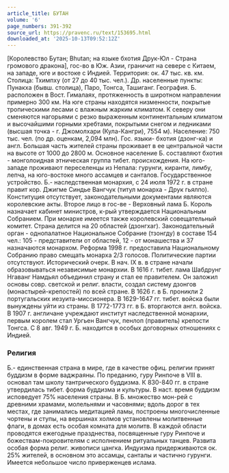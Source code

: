 ```yaml
---
article_title: БУТАН
volume: '6'
page_numbers: 391-392
source_url: https://pravenc.ru/text/153695.html
downloaded_at: '2025-10-13T09:52:12Z'
---
```


[Королевство Бутан; Bhutan; на языке бхотия Друк-Юл - Страна громового дракона], гос-во в Юж. Азии, граничит на севере с Китаем, на западе, юге и востоке с Индией. Территория: ок. 47 тыс. кв. км. Столица: Тхимпху (от 27 до 40 тыс. чел.). Др. населенные пункты: Пунакха (бывш. столица), Паро, Тонгса, Ташиганг. География. Б. расположен в Вост. Гималаях, протяженность в широтном направлении примерно 300 км. На юге страны находятся низменности, покрытые тропическими лесами с влажным жарким климатом. К северу они сменяются нагорьями с резко выраженным континентальным климатом и высочайшими горными хребтами, покрытыми снегом и ледниками (высшая точка - г. Джомолхари (Кула-Кангри), 7554 м). Население: 750 тыс. чел. (по др. оценкам, 2,094 млн). Гос. языки- бхотия (дзонг-ка) и англ. Большая часть жителей страны проживает в ее центральной части на высоте от 1000 до 2800 м. Основное население Б. составляют бхотия - монголоидная этническая группа тибет. происхождения. На юго-западе проживают переселенцы из Непала: гурунги, киранти, лимбу, лепча, на юго-востоке много ассамцев и санталов. Государственное устройство. Б.- наследственная монархия, с 24 июля 1972 г. в стране правит кор. Джигме Синдье Вангчук (титул монарха - Друк гьялпо). Конституция отсутствует, законодательными документами являются королевские акты. Второе лицо в гос-ве - Верховный лама Б. Король назначает кабинет министров, к-рый утверждается Национальным Собранием. При монархе имеется также королевский совещательный комитет. Страна делится на 20 областей (дзонгхаг). Законодательный орган - однопалатное Национальное Собрание (тзонгду) в составе 154 чел.: 105 - представители от областей, 12 - от монашества и 37 назначаются монархом. Реформа 1998 г. предоставила Национальному Собранию право смещать монарха 2/3 голосов. Политические партии отсутствуют. Исторический очерк. В нач. IX в. в стране начали образовываться независимые монархии. В 1616 г. тибет. лама Шабдрунг Нгаванг Намдьял объединил страну и стал ее правителем. Он заложил основы совр. светской и религ. власти, создал систему дзонгов (монастырей-крепостей) по всей стране. В 1626 г. в Б. проникли 2 португальских иезуита-миссионера. В 1629-1647 гг. тибет. войска были вынуждены уйти из страны. В 1772-1773 гг. в Б. вторгаются англ. войска. В 1907 г. англичане учреждают институт наследственной монархии, первым королем стал Ургьен Вангчук, пенлоп (правитель) крепости Тонгса. С 8 авг. 1949 г. Б. находится в особых договорных отношениях с Индией.

### Религия

Б.- единственная страна в мире, где в качестве офиц. религии принят буддизм в форме ваджраяны. По преданию, гуру Ринпоче в VIII в. основал там школу тантрического буддизма. К 830-840 гг. в стране утвердилась тибет. форма буддизма и культуры. В наст. время буддизм исповедует 75% населения страны. В Б. множество мон-рей с древними храмами, молельнями и часовнями; вдоль дорог в тех местах, где занимались медитацией ламы, построены многочисленные чортены и ступы, на вершинах холмов установлены молитвенные флаги, в домах есть особая комната для молитв. В каждой области проводятся ежегодные празднества, посвященные гуру Ринпоче и божествам-покровителям с исполнением ритуальных танцев. Развита особая форма религ. живописи цангка. Индуизма придерживаются ок. 25% жителей, в основном это ассамцы, санталы и частично гурунги. Имеется небольшое число приверженцев ислама.
